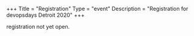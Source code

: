 +++
Title = "Registration"
Type = "event"
Description = "Registration for devopsdays Detroit 2020"
+++

<div style="width:100%; text-align:left;">

registration not yet open.
</div></div>
</div>
